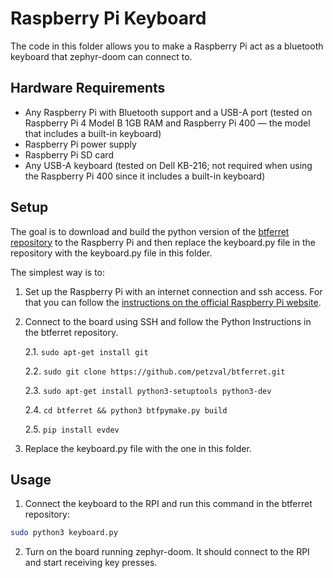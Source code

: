 # Raspberry Pi Keyboard

The code in this folder allows you to make a Raspberry Pi act as a bluetooth keyboard that zephyr-doom can connect to.

## Hardware Requirements

* Any Raspberry Pi with Bluetooth support and a USB-A port (tested on Raspberry Pi 4 Model B 1GB RAM and Raspberry Pi 400 — the model that includes a built-in keyboard)
* Raspberry Pi power supply
* Raspberry Pi SD card
* Any USB-A keyboard (tested on Dell KB-216; not required when using the Raspberry Pi 400 since it includes a built-in keyboard)


## Setup
The goal is to download and build the python version of the [btferret repository](https://github.com/petzval/btferret) to the Raspberry Pi and then replace the keyboard.py file in the repository with the keyboard.py file in this folder.

The simplest way is to:

1. Set up the Raspberry Pi with an internet connection and ssh access. For that you can follow the [instructions on the official Raspberry Pi website](https://www.raspberrypi.com/documentation/computers/getting-started.html).

2. Connect to the board using SSH and follow the Python Instructions in the btferret repository.

    2.1. ```sudo apt-get install git```

    2.2. ```sudo git clone https://github.com/petzval/btferret.git```

    2.3. ```sudo apt-get install python3-setuptools python3-dev```

    2.4. ```cd btferret && python3 btfpymake.py build```

    2.5. ```pip install evdev```

3. Replace the keyboard.py file with the one in this folder.


## Usage
1. Connect the keyboard to the RPI and run this command in the btferret repository:

```bash
sudo python3 keyboard.py
```

2. Turn on the board running zephyr-doom. It should connect to the RPI and start receiving key presses.

